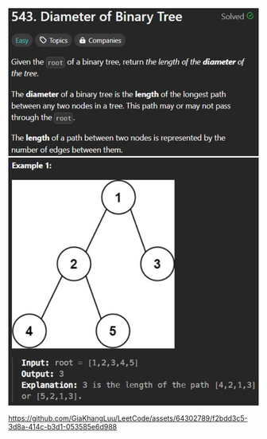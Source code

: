 <img width="565" alt="topic" src="./desc_diameter_of_binary_tree.png">
<img width="565" alt="topic" src="./example_diameter_of_binary_tree.png">


https://github.com/GiaKhangLuu/LeetCode/assets/64302789/f2bdd3c5-3d8a-414c-b3d1-053585e6d988

